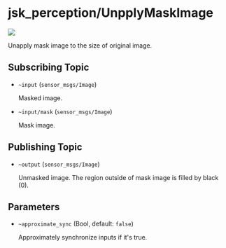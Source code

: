 # jsk_perception/UnpplyMaskImage
![](apply_unapply_mask_image.png)

Unapply mask image to the size of original image.

## Subscribing Topic
* `~input` (`sensor_msgs/Image`)

  Masked image.
* `~input/mask` (`sensor_msgs/Image`)

  Mask image.
## Publishing Topic
* `~output` (`sensor_msgs/Image`)

  Unmasked image. The region outside of mask image is filled by black (0).

## Parameters
* `~approximate_sync` (Bool, default: `false`)

  Approximately synchronize inputs if it's true.
